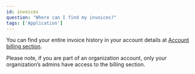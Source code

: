 ```yaml
---
id: invoices
question: "Where can I find my invoices?"
tags: ['Application']
---
```


You can find your entire invoice history in your account details at [Account billing section](https://app.localstack.cloud/account#billing).

Please note, if you are part of an organization account, only your organization’s admins have access to the billing section.
